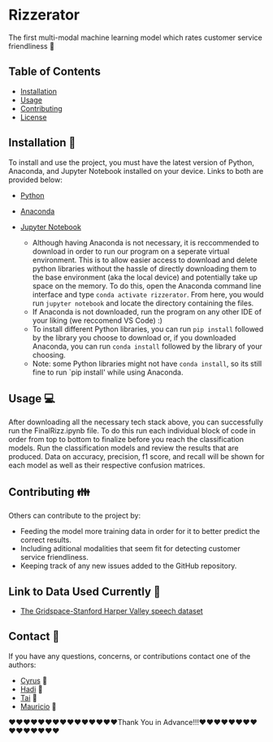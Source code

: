 # Rizzerator
The first multi-modal machine learning model which rates customer service friendliness :couple_with_heart:

## Table of Contents

- [Installation](#installation)
- [Usage](#usage)
- [Contributing](#contributing)
- [License](#license)

## Installation :floppy_disk:

To install and use the project, you must have the latest version of Python, Anaconda, and Jupyter Notebook installed on your device. Links to both are provided below:
- [Python](https://www.python.org/downloads/)
- [Anaconda](https://www.anaconda.com/)
- [Jupyter Notebook](https://jupyter.org/install)

  - Although having Anaconda is not necessary, it is reccommended to download in order to run our program on a seperate virtual environment. This is to allow easier access to download and delete python libraries without the hassle of directly downloading them to the base environment (aka the local device) and potentially take up space on the memory. To do this, open the Anaconda command line interface and type `conda activate rizzerator`. From here, you would run `jupyter notebook` and locate the directory containing the files. 
  - If Anaconda is not downloaded, run the program on any other IDE of your liking (we reccomend VS Code) :)
  - To install different Python libraries, you can run `pip install` followed by the library you choose to download or, if you downloaded Anaconda, you can run `conda install` followed by the library of your choosing. 
  - Note: some Python libraries might not have `conda install`, so its still fine to run `pip install' while using Anaconda.


## Usage :computer:

After downloading all the necessary tech stack above, you can successfully run the FinalRizz.ipynb file. To do this run each individual block of code in order from top to bottom to finalize before you reach the classification models. Run the classification models and review the results that are produced. Data on accuracy, precision, f1 score, and recall will be shown for each model as well as their respective confusion matrices.


## Contributing :family:

Others can contribute to the project by:
- Feeding the model more training data in order for it to better predict the correct results.
- Including aditional modalities that seem fit for detecting customer service friendliness.
- Keeping track of any new issues added to the GitHub repository.

## Link to Data Used Currently :link:

- [The Gridspace-Stanford Harper Valley speech dataset](https://github.com/cricketclub/gridspace-stanford-harper-valley)

## Contact :email:

If you have any questions, concerns, or contributions contact one of the authors:
- [Cyrus](https://github.com/cyrus-estavillo) :construction_worker:
- [Hadi](https://github.com/hadiplays) :construction_worker:
- [Tai](https://github.com/taiphlosion) :construction_worker:
- [Mauricio](https://github.com/JJX30) :construction_worker:

:heart::heart::heart::heart::heart::heart::heart::heart::heart::heart::heart::heart::heart::heart::heart:Thank You in Advance!!!:heart::heart::heart::heart::heart::heart::heart::heart::heart::heart::heart::heart::heart::heart::heart:
